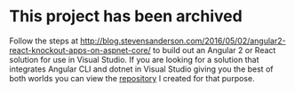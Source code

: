 # This project has been archived
Follow the steps at http://blog.stevensanderson.com/2016/05/02/angular2-react-knockout-apps-on-aspnet-core/ to build out an Angular 2 or React solution for use in Visual Studio. If you are looking for a solution that integrates Angular CLI and dotnet in Visual Studio giving you the best of both worlds you can view the [repository](https://github.com/calebcwells/angular2-cli-visualstudio) I created for that purpose.
